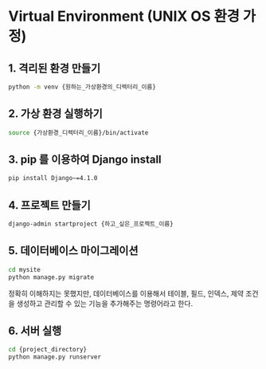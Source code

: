 # Virtual Environment (UNIX OS 환경 가정)

## 1. 격리된 환경 만들기
```bash
python -m venv {원하는_가상환경의_디렉터리_이름}
```

## 2. 가상 환경 실행하기
```bash
source {가상환경_디렉터리_이름}/bin/activate
```

## 3. pip 를 이용하여 Django install
```bash
pip install Django~=4.1.0
```

## 4. 프로젝트 만들기
```bash
django-admin startproject {하고_싶은_프로젝트_이름}
```

## 5. 데이터베이스 마이그레이션
```bash
cd mysite
python manage.py migrate
```
정확히 이해하지는 못했지만, 데이터베이스를 이용해서 테이블, 필드, 인덱스, 제약 조건을 생성하고 관리할 수 있는 기능을 추가해주는 명령어라고 한다.

## 6. 서버 실행
```bash
cd {project_directory}
python manage.py runserver
```